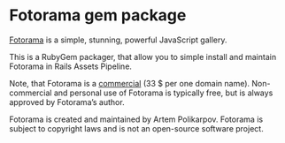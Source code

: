 # Fotorama gem package

[Fotorama] is a simple, stunning, powerful JavaScript gallery.

This is a RubyGem packager, that allow you to simple install and maintain
Fotorama in Rails Assets Pipeline.

Note, that Fotorama is a [commercial] (33 $ per one domain name).
Non-commercial and personal use of Fotorama is typically free, but is always
approved by Fotorama’s author.

Fotorama is created and maintained by Artem Polikarpov. Fotorama is subject
to copyright laws and is not an open-source software project.

[Fotorama]: http://fotoramajs.com/
[commercial]: http://fotoramajs.com/license/
